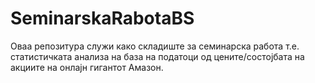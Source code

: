 # SeminarskaRabotaBS
Оваа репозитура служи како складиште за семинарска работа т.е. статистичката анализа на база на податоци од цените/состојбата на акциите на онлајн гигантот Амазон.

